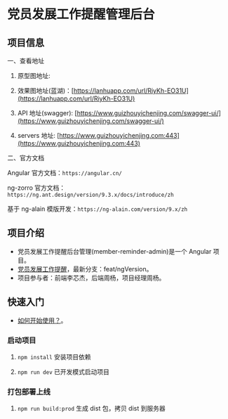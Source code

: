 # 党员发展工作提醒管理后台

## 项目信息

一、查看地址

1. 原型图地址:

2. 效果图地址(蓝湖)：[https://lanhuapp.com/url/RiyKh-EO31U](https://lanhuapp.com/url/RiyKh-EO31U)

3. API 地址(swagger): [https://www.guizhouyichenjing.com/swagger-ui/](https://www.guizhouyichenjing.com/swagger-ui/)

4. servers 地址: [https://www.guizhouyichenjing.com:443](https://www.guizhouyichenjing.com:443)

二、官方文档

Angular 官方文档：`https://angular.cn/`

ng-zorro 官方文档：`https://ng.ant.design/version/9.3.x/docs/introduce/zh`

基于 ng-alain 模版开发：`https://ng-alain.com/version/9.x/zh`

## 项目介绍

- 党员发展工作提醒后台管理(member-reminder-admin)是一个 Angular 项目。
- [党员发展工作提醒](https://github.com/xinjie-just/member-reminder-admin)，最新分支：feat/ngVersion。
- 项目参与者：前端李芯杰，后端周杨，项目经理周杨。

## 快速入门

- [如何开始使用？](https://ng-alain.com/version/9.x/docs/getting-started/zh)。

### 启动项目

1. `npm install` 安装项目依赖

2. `npm run dev` 已开发模式启动项目

### 打包部署上线

1. `npm run build:prod` 生成 dist 包，拷贝 dist 到服务器
